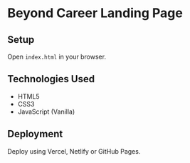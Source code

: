 # Beyond Career Landing Page

## Setup
Open `index.html` in your browser.

## Technologies Used
- HTML5
- CSS3
- JavaScript (Vanilla)

## Deployment
Deploy using Vercel, Netlify or GitHub Pages.
